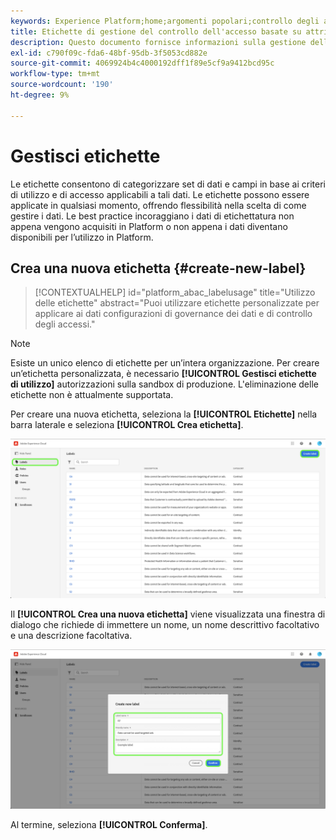 ```yaml
---
keywords: Experience Platform;home;argomenti popolari;controllo degli accessi;controllo degli accessi basato su attributi;ABAC
title: Etichette di gestione del controllo dell'accesso basate su attributi
description: Questo documento fornisce informazioni sulla gestione delle etichette tramite l’interfaccia Autorizzazioni in Adobe Experience Cloud
exl-id: c790f09c-fda6-48bf-95db-3f5053cd882e
source-git-commit: 4069924b4c4000192dff1f89e5cf9a9412bcd95c
workflow-type: tm+mt
source-wordcount: '190'
ht-degree: 9%

---
```


# Gestisci etichette

Le etichette consentono di categorizzare set di dati e campi in base ai criteri di utilizzo e di accesso applicabili a tali dati. Le etichette possono essere applicate in qualsiasi momento, offrendo flessibilità nella scelta di come gestire i dati. Le best practice incoraggiano i dati di etichettatura non appena vengono acquisiti in Platform o non appena i dati diventano disponibili per l’utilizzo in Platform.

## Crea una nuova etichetta {#create-new-label}

>[!CONTEXTUALHELP]
>id="platform_abac_labelusage"
>title="Utilizzo delle etichette"
>abstract="Puoi utilizzare etichette personalizzate per applicare ai dati configurazioni di governance dei dati e di controllo degli accessi."

>[!NOTE]
>
>Esiste un unico elenco di etichette per un’intera organizzazione. Per creare un’etichetta personalizzata, è necessario **[!UICONTROL Gestisci etichette di utilizzo]** autorizzazioni sulla sandbox di produzione. L&#39;eliminazione delle etichette non è attualmente supportata.

Per creare una nuova etichetta, seleziona la **[!UICONTROL Etichette]** nella barra laterale e seleziona **[!UICONTROL Crea etichetta]**.

![flac-new-label](../../images/flac-ui/create-label.png)

Il **[!UICONTROL Crea una nuova etichetta]** viene visualizzata una finestra di dialogo che richiede di immettere un nome, un nome descrittivo facoltativo e una descrizione facoltativa.

![new-label-info](../../images/flac-ui/new-label-info.png)

Al termine, seleziona **[!UICONTROL Conferma]**.
